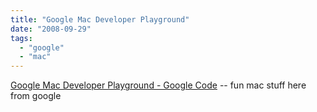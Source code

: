 ```yaml
---
title: "Google Mac Developer Playground"
date: "2008-09-29"
tags: 
  - "google"
  - "mac"
---
```


[Google Mac Developer Playground - Google Code](http://code.google.com/mac/) -- fun mac stuff here from google
